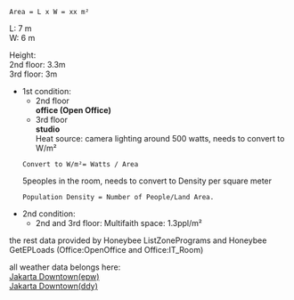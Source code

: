 
```
Area = L x W = xx m²
```

L: 7 m  
W: 6 m

Height:  
2nd floor: 3.3m  
3rd floor: 3m

* 1st condition:  
  - 2nd floor  
  **office (Open Office)**
  - 3rd floor   
  **studio**  
  Heat source: camera lighting around 500 watts, needs to convert to W/m²
  ```
  Convert to W/m²= Watts / Area
  ```  
  5peoples in the room, needs to convert to Density per square meter   
  ```
  Population Density = Number of People/Land Area.
  ```
* 2nd condition:  
  - 2nd and 3rd floor: Multifaith space: 1.3ppl/m²
  
the rest data provided by Honeybee ListZonePrograms and Honeybee GetEPLoads (Office:OpenOffice and Office:IT_Room)

all weather data belongs here:  
[Jakarta Downtown(epw)](https://github.com/Fazzafr/Building-Simulation/blob/master/Weather-Data/epw/Jakarta_Downtown.epw)  
[Jakarta Downtown(ddy)](https://github.com/Fazzafr/Building-Simulation/blob/master/Weather-Data/ddy/Jakarta_Downtown.ddy)
